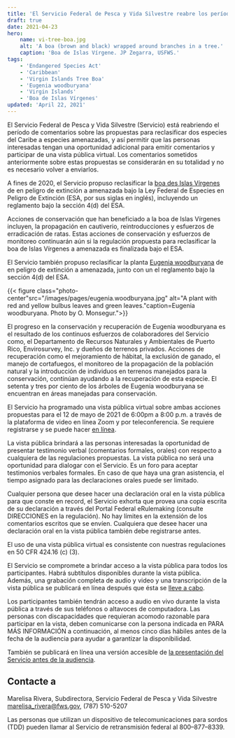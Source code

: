 ```yaml
---
title: 'El Servicio Federal de Pesca y Vida Silvestre reabre los períodos de comentarios y lleva a cabo una vista pública sobre las propuestas para reclasificar dos especies del Caribe de peligro de extinción a amenazadas'
draft: true
date: 2021-04-23
hero:
    name: vi-tree-boa.jpg
    alt: 'A boa (brown and black) wrapped around branches in a tree.'
    caption: 'Boa de Islas Vírgene. JP Zegarra, USFWS.'
tags:
    - 'Endangered Species Act'
    - 'Caribbean'
    - 'Virgin Islands Tree Boa'
    - 'Eugenia woodburyana'
    - 'Virgin Islands'
    - 'Boa de Islas Vírgenes'
updated: 'April 22, 2021'
---
```


El Servicio Federal de Pesca y Vida Silvestre (Servicio) está reabriendo el período de comentarios sobre las propuestas para reclasificar dos especies del Caribe a especies amenazadas, y así permitir que las personas interesadas tengan una oportunidad adicional para emitir comentarios y participar de una vista pública virtual. Los comentarios sometidos anteriormente sobre estas propuestas se considerarán en su totalidad y no es necesario volver a enviarlos.

A fines de 2020, el Servicio propuso reclasificar la [boa des Islas Vírgenes](https://www.federalregister.gov/documents/2020/09/30/2020-19027/endangered-and-threatened-wildlife-and-plants-reclassifying-the-virgin-islands-tree-boa-from) de en peligro de extinción a amenazada bajo la Ley Federal de Especies en Peligro de Extinción (ESA, por sus siglas en inglés), incluyendo un reglamento bajo la sección 4(d) del ESA.

Acciones de conservación que han beneficiado a la boa de Islas Vírgenes incluyen, la propagación en cautiverio, reintroducciones y esfuerzos de erradicación de ratas. Estas acciones de conservación y esfuerzos de monitoreo continuarán aún si la regulación propuesta para reclasificar la boa de Islas Vírgenes a amenazada es finalizada bajo el ESA.

El Servicio también propuso reclasificar la planta [Eugenia woodburyana](https://www.federalregister.gov/documents/2020/10/21/2020-20300/endangered-and-threatened-wildlife-and-plants-reclassification-of-eugenia-woodburyana-as-threatened) de en peligro de extinción a amenazada, junto con un el reglamento bajo la sección 4(d) del ESA.

{{< figure class="photo-center"src="/images/pages/eugenia.woodburyana.jpg" alt="A plant with red and yellow bulbus leaves and green leaves."caption=Eugenia woodburyana. Photo by O. Monsegur.">}}

El progreso en la conservación y recuperación de Eugenia woodburyana es el resultado de los continuos esfuerzos de colaboradores del Servicio como, el Departamento de Recursos Naturales y Ambientales de Puerto Rico, Envirosurvey, Inc. y dueños de terrenos privados. Acciones de recuperación como el mejoramiento de hábitat, la exclusión de ganado, el manejo de cortafuegos, el monitoreo de la propagación de la población natural y la introducción de individuos en terrenos manejados para la conservación, continúan ayudando a la recuperación de esta especie. El setenta y tres por ciento de los árboles de Eugenia woodburyana se encuentran en áreas manejadas para conservación.

El Servicio ha programado una vista pública virtual sobre ambas acciones propuestas para el 12 de mayo de 2021 de 6:00pm a 8:00 p.m. a través de la plataforma de video en línea Zoom y por teleconferencia. Se requiere registrarse y se puede hacer [en línea](/caribbean/news/caribbean-page-virtual-public-hearing-spanish/).

La vista pública brindará a las personas interesadas la oportunidad de presentar testimonio verbal (comentarios formales, orales) con respecto a cualquiera de las regulaciones propuestas. La vista pública no será una oportunidad para dialogar con el Servicio. Es un foro para aceptar testimonios verbales formales. En caso de que haya una gran asistencia, el tiempo asignado para las declaraciones orales puede ser limitado.

Cualquier persona que desee hacer una declaración oral en la vista pública para que conste en record, el Servicio exhorta que provea una copia escrita de su declaración a través del Portal Federal eRulemaking (consulte DIRECCIONES en la regulación). No hay límites en la extensión de los comentarios escritos que se envíen. Cualquiera que desee hacer una declaración oral en la vista pública también debe registrarse antes.

El uso de una vista pública virtual es consistente con nuestras regulaciones en 50 CFR 424.16 (c) (3).

El Servicio se compromete a brindar acceso a la vista pública para todos los participantes. Habrá subtítulos disponibles durante la vista pública. Además, una grabación completa de audio y video y una transcripción de la vista pública se publicará en línea después que ésta se [lleve a cabo](/southeast/caribbean/).

Los participantes también tendrán acceso a audio en vivo durante la vista pública a través de sus teléfonos o altavoces de computadora. Las personas con discapacidades que requieran acomodo razonable para participar en la vista, deben comunicarse con la persona indicada en PARA MÁS INFORMACIÓN a continuación, al menos cinco días hábiles antes de la fecha de la audiencia para ayudar a garantizar la disponibilidad.

También se publicará en línea una versión accesible de [la presentación del Servicio antes de la audiencia](/southeast/caribbean/).

## Contacte a

Marelisa Rivera, Subdirectora, Servicio Federal de Pesca y Vida Silvestre  
[marelisa_rivera@fws.gov](mailto:marelisa_rivera@fws.gov), (787) 510-5207

Las personas que utilizan un dispositivo de telecomunicaciones para sordos (TDD) pueden llamar al Servicio de retransmisión federal al 800–877–8339.
